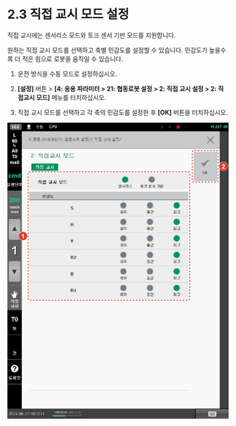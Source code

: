 # 2.3 직접 교시 모드 설정

직접 교시에는 센서리스 모드와 토크 센서 기반 모드를 지원합니다.

원하는 직접 교시 모드를 선택하고 축별 민감도를 설정할 수 있습니다. 민감도가 높을수록 더 적은 힘으로 로봇을 움직일 수 있습니다.

1.  운전 방식을 수동 모드로 설정하십시오.


2.  **\[설정]** 버튼 > **\[4: 응용 파라미터 > 21: 협동로봇 설정 > 2: 직접 교시 설정 > 2: 직접교시 모드]** 메뉴를 터치하십시오.


3. 직접 교시 모드를 선택하고 각 축의 민감도를 설정한 후 **\[OK]** 버튼을 터치하십시오.

![](../_assets/image60.jpeg)
